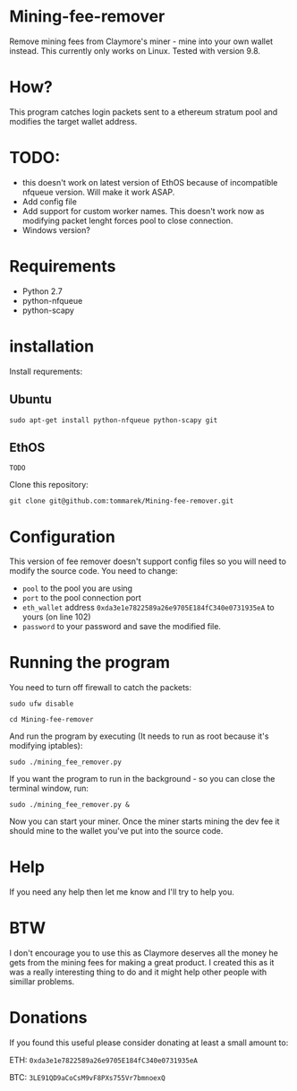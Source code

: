 # Mining-fee-remover
Remove mining fees from Claymore's miner - mine into your own wallet instead. This currently only works on Linux.
Tested with version 9.8.

# How?

This program catches login packets sent to a ethereum stratum pool and modifies the target wallet address.

# TODO:

- this doesn't work on latest version of EthOS because of incompatible nfqueue version. Will make it work ASAP.
- Add config file
- Add support for custom worker names. This doesn't work now as modifying packet lenght forces pool to close connection.
- Windows version?

# Requirements

- Python 2.7
- python-nfqueue
- python-scapy

# installation

Install requrements:

## Ubuntu

```
sudo apt-get install python-nfqueue python-scapy git
```

## EthOS

```
TODO
```

Clone this repository:
```
git clone git@github.com:tommarek/Mining-fee-remover.git
```

# Configuration

This version of fee remover doesn't support config files so you will need to modify the source code.
You need to change:
- `pool` to the pool you are using
- `port` to the pool connection port
- `eth_wallet` address `0xda3e1e7822589a26e9705E184fC340e0731935eA` to yours (on line 102)
- `password` to your password
and save the modified file.

# Running the program

You need to turn off firewall to catch the packets:
```
sudo ufw disable
```

```
cd Mining-fee-remover
```

And run the program by executing (It needs to run as root because it's modifying iptables):
```
sudo ./mining_fee_remover.py
```

If you want the program to run in the background - so you can close the terminal window, run:

```
sudo ./mining_fee_remover.py &
```

Now you can start your miner. Once the miner starts mining the dev fee it should mine to the wallet you've put into the source code.

# Help
If you need any help then let me know and I'll try to help you.

# BTW
I don't encourage you to use this as Claymore deserves all the money he gets from the mining fees for making a great product.
I created this as it was a really interesting thing to do and it might help other people with simillar problems.

# Donations
If you found this useful please consider donating at least a small amount to:

ETH: `0xda3e1e7822589a26e9705E184fC340e0731935eA`

BTC: `3LE91QD9aCoCsM9vF8PXs755Vr7bmnoexQ`



